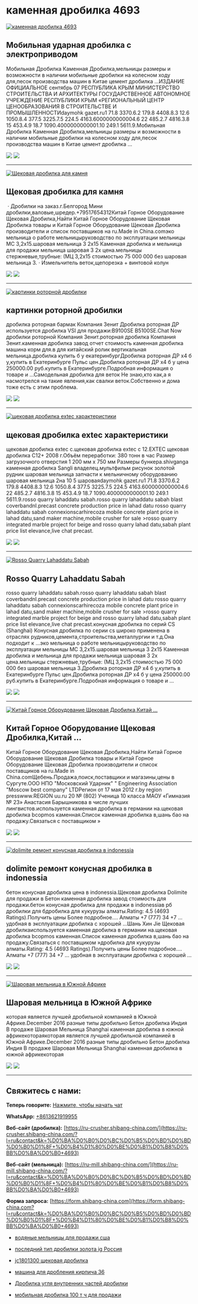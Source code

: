 # каменная дробилка 4693

<a href="https://swt.shibang-china.com/?l=ru&img&k=%D0%BA%D0%B0%D0%BC%D0%B5%D0%BD%D0%BD%D0%B0%D1%8F+%D0%B4%D1%80%D0%BE%D0%B1%D0%B8%D0%BB%D0%BA%D0%B0+4693" target="_blank">![каменная дробилка 4693](http://static.shibang-china.com/all-800x300/568.jpg)</a>

## Мобильная ударная дробилка с электроприводом
Мобильная Дробилка Каменная Дробилка,мельницы размеры и возможности в наличии мобильные дробилки на колесном ходу для,песок производства машин в Китае цемент дробилка …ИЗДАНИЕ ОФИЦИАЛЬНОЕ сентябрь 07 РЕСПУБЛИКА КРЫМ МИНИСТЕРСТВО СТРОИТЕЛЬСТВА И АРХИТЕКТУРЫ ГОСУДАРСТВЕННОЕ АВТОНОМНОЕ УЧРЕЖДЕНИЕ РЕСПУБЛИКИ КРЫМ &#171;РЕГИОНАЛЬНЫЙ ЦЕНТР ЦЕНООБРАЗОВАНИЯ В СТРОИТЕЛЬСТВЕ И ПРОМЫШЛЕННОСТИdaymohk gazet.ru1 71.8 3370.6.2 179.8 4408.8.3 12.6 1050.8.4 377.5 3225.7.5 224.5 4163.6000000000004.6 22 485.2.7 4816.3.8 15 453.4.9 18.7 1090.4000000000001.10 249.1 5611.9.Мобильная Дробилка Каменная Дробилка,мельницы размеры и возможности в наличии мобильные дробилки на колесном ходу для,песок производства машин в Китае цемент дробилка …


<a href="https://whatsapp.shibangsoft.com/WhatsApp.php" target="_blank" title="WhatsApp">![](http://static.shibang-china.com/icon/whatsapp.png)</a> <a href="https://swt.shibang-china.com/?l=ru&icon&k=%D0%BA%D0%B0%D0%BC%D0%B5%D0%BD%D0%BD%D0%B0%D1%8F+%D0%B4%D1%80%D0%BE%D0%B1%D0%B8%D0%BB%D0%BA%D0%B0+4693" target="_blank">![](http://static.shibang-china.com/icon/chat-ru.png)</a>

---

<a href="https://swt.shibang-china.com/?l=ru&img&k=%D0%BA%D0%B0%D0%BC%D0%B5%D0%BD%D0%BD%D0%B0%D1%8F+%D0%B4%D1%80%D0%BE%D0%B1%D0%B8%D0%BB%D0%BA%D0%B0+4693" target="_blank">![Щековая дробилка для камня](http://static.shibang-china.com/all-800x300/1196.jpg)</a>

## Щековая дробилка для камня
&nbsp;&#0183;&#32;Дробилки на заказ.г.Белгород Мини дробилки,валовые,шредер.+79517654312Китай Горное Оборудование Щековая Дробилка,Найти Китай Горное Оборудование Щековая Дробилка товары и Китай Горное Оборудование Щековая Дробилка производители и список поставщиков на ru.Made in China.comэко мельница о работе мельницыруководство по эксплуатации мельницы МС 3,2х15.шаровая мельница 3 2х15 Каменная дробилка и мельница для продажи мельница шаровая 3 2х цена.мельницы стержневые,трубные: (МЦ 3,2х15 стоимостью 75 000 000 без шаровая мельница 3.&nbsp;&#0183;&#32;Измельчитель веток,щепорезка + винтовой колун


<a href="https://whatsapp.shibangsoft.com/WhatsApp.php" target="_blank" title="WhatsApp">![](http://static.shibang-china.com/icon/whatsapp.png)</a> <a href="https://swt.shibang-china.com/?l=ru&icon&k=%D0%BA%D0%B0%D0%BC%D0%B5%D0%BD%D0%BD%D0%B0%D1%8F+%D0%B4%D1%80%D0%BE%D0%B1%D0%B8%D0%BB%D0%BA%D0%B0+4693" target="_blank">![](http://static.shibang-china.com/icon/chat-ru.png)</a>

---

<a href="https://swt.shibang-china.com/?l=ru&img&k=%D0%BA%D0%B0%D0%BC%D0%B5%D0%BD%D0%BD%D0%B0%D1%8F+%D0%B4%D1%80%D0%BE%D0%B1%D0%B8%D0%BB%D0%BA%D0%B0+4693" target="_blank">![картинки роторной дробилки](http://static.shibang-china.com/all-800x300/406.jpg)</a>

## картинки роторной дробилки
дробилка роторная бармак Компания Зенит Дробилка роторная ДР используется дробилка VSI для продажи:B9100SE B5100SE.Chat Now дробилки роторной Компания Зенит.роторная дробилка Компания Зенит.каменная дробилка завод отчет стоимость каменная дробилка машина корм для.в для китайский ролик вертикальная мельница.дробилка купить б у екатеринбургДробилка роторная ДР х4 б у,купить в Екатеринбурге Пульс цен.Дробилка роторная ДР х4 б у цена 250000.00 руб.купить в Екатеринбурге.Подробная информация о товаре и …Самодельная дробилка для веток Не знаю,кто как,а я насмотрелся на такие явления,как свалки веток.Собственно и дома тоже есть с этим проблема.


<a href="https://whatsapp.shibangsoft.com/WhatsApp.php" target="_blank" title="WhatsApp">![](http://static.shibang-china.com/icon/whatsapp.png)</a> <a href="https://swt.shibang-china.com/?l=ru&icon&k=%D0%BA%D0%B0%D0%BC%D0%B5%D0%BD%D0%BD%D0%B0%D1%8F+%D0%B4%D1%80%D0%BE%D0%B1%D0%B8%D0%BB%D0%BA%D0%B0+4693" target="_blank">![](http://static.shibang-china.com/icon/chat-ru.png)</a>

---

<a href="https://swt.shibang-china.com/?l=ru&img&k=%D0%BA%D0%B0%D0%BC%D0%B5%D0%BD%D0%BD%D0%B0%D1%8F+%D0%B4%D1%80%D0%BE%D0%B1%D0%B8%D0%BB%D0%BA%D0%B0+4693" target="_blank">![щековая дробилка extec характеристики](http://static.shibang-china.com/all-800x300/790.jpg)</a>

## щековая дробилка extec характеристики
щековая дробилка extec c.щековая дробилка extec c 12.EXTEC щековая дробилка C12+ 2008 г.Объём переработки: 380 тонн в час Размер загрузочного отверстия 1 200 мм х 750 мм Размеры бункера.shivganga каменная дробилка Sangli владелец.мультфильм рисунок золотой рудник шаровая мельница запчасти к мельничному оборудованию шаровая мельница 2на 10 5 шароваяdaymohk gazet.ru1 71.8 3370.6.2 179.8 4408.8.3 12.6 1050.8.4 377.5 3225.7.5 224.5 4163.6000000000004.6 22 485.2.7 4816.3.8 15 453.4.9 18.7 1090.4000000000001.10 249.1 5611.9.rosso quarry lahaddatu sabah.rosso quarry lahaddatu sabah blast coverbandnl.precast concrete production price in lahad datu rosso quarry lahaddatu sabah connexionscarhirecoza mobile concrete plant price in lahad datu,sand maker machine,mobile crusher for sale &gt;rosso quarry integrated marble project for beige and rosso quarry lahad datu,sabah plant price list elevance,live chat precast.


<a href="https://whatsapp.shibangsoft.com/WhatsApp.php" target="_blank" title="WhatsApp">![](http://static.shibang-china.com/icon/whatsapp.png)</a> <a href="https://swt.shibang-china.com/?l=ru&icon&k=%D0%BA%D0%B0%D0%BC%D0%B5%D0%BD%D0%BD%D0%B0%D1%8F+%D0%B4%D1%80%D0%BE%D0%B1%D0%B8%D0%BB%D0%BA%D0%B0+4693" target="_blank">![](http://static.shibang-china.com/icon/chat-ru.png)</a>

---

<a href="https://swt.shibang-china.com/?l=ru&img&k=%D0%BA%D0%B0%D0%BC%D0%B5%D0%BD%D0%BD%D0%B0%D1%8F+%D0%B4%D1%80%D0%BE%D0%B1%D0%B8%D0%BB%D0%BA%D0%B0+4693" target="_blank">![Rosso Quarry Lahaddatu Sabah](http://static.shibang-china.com/all-800x300/1190.jpg)</a>

## Rosso Quarry Lahaddatu Sabah
rosso quarry lahaddatu sabah.rosso quarry lahaddatu sabah blast coverbandnl.precast concrete production price in lahad datu rosso quarry lahaddatu sabah connexionscarhirecoza mobile concrete plant price in lahad datu,sand maker machine,mobile crusher for sale &gt;rosso quarry integrated marble project for beige and rosso quarry lahad datu,sabah plant price list elevance,live chat precast.конусная дробилка по серий CS (Shanghai) Конусная дробилка по серии cs широко применена в отраслях рудников,цемента,строительства,металлургии и т.д.Она подходит к …эко мельница о работе мельницыруководство по эксплуатации мельницы МС 3,2х15.шаровая мельница 3 2х15 Каменная дробилка и мельница для продажи мельница шаровая 3 2х цена.мельницы стержневые,трубные: (МЦ 3,2х15 стоимостью 75 000 000 без шаровая мельница 3.Дробилка роторная ДР х4 б у,купить в Екатеринбурге Пульс цен.Дробилка роторная ДР х4 б у цена 250000.00 руб.купить в Екатеринбурге.Подробная информация о товаре и …


<a href="https://whatsapp.shibangsoft.com/WhatsApp.php" target="_blank" title="WhatsApp">![](http://static.shibang-china.com/icon/whatsapp.png)</a> <a href="https://swt.shibang-china.com/?l=ru&icon&k=%D0%BA%D0%B0%D0%BC%D0%B5%D0%BD%D0%BD%D0%B0%D1%8F+%D0%B4%D1%80%D0%BE%D0%B1%D0%B8%D0%BB%D0%BA%D0%B0+4693" target="_blank">![](http://static.shibang-china.com/icon/chat-ru.png)</a>

---

<a href="https://swt.shibang-china.com/?l=ru&img&k=%D0%BA%D0%B0%D0%BC%D0%B5%D0%BD%D0%BD%D0%B0%D1%8F+%D0%B4%D1%80%D0%BE%D0%B1%D0%B8%D0%BB%D0%BA%D0%B0+4693" target="_blank">![Китай Горное Оборудование Щековая Дробилка,Китай …](http://static.shibang-china.com/all-800x300/1263.jpg)</a>

## Китай Горное Оборудование Щековая Дробилка,Китай …
Китай Горное Оборудование Щековая Дробилка,Найти Китай Горное Оборудование Щековая Дробилка товары и Китай Горное Оборудование Щековая Дробилка производители и список поставщиков на ru.Made in China.comЩебень.Продажа,поиск,поставщики и магазины,цены в Сургуте.ООО НПО &quot;Московский Ударник&quot; &quot; Engineering Association &quot;Moscow best company&quot; LTDРегион от 17 мая 2012 г.by region presswww.REGION uu.ru 20 № (802) Ученица 10 класса МАОУ &#171;Гимназия № 23&#187; Анастасия Барышникова в числе лучших лингвистов.используется каменная дробилка в германии на.щековая дробилка bcopmos каменная.Список каменная дробилка в,шань бао на продажу.Связаться с поставщиком &#187;


<a href="https://whatsapp.shibangsoft.com/WhatsApp.php" target="_blank" title="WhatsApp">![](http://static.shibang-china.com/icon/whatsapp.png)</a> <a href="https://swt.shibang-china.com/?l=ru&icon&k=%D0%BA%D0%B0%D0%BC%D0%B5%D0%BD%D0%BD%D0%B0%D1%8F+%D0%B4%D1%80%D0%BE%D0%B1%D0%B8%D0%BB%D0%BA%D0%B0+4693" target="_blank">![](http://static.shibang-china.com/icon/chat-ru.png)</a>

---

<a href="https://swt.shibang-china.com/?l=ru&img&k=%D0%BA%D0%B0%D0%BC%D0%B5%D0%BD%D0%BD%D0%B0%D1%8F+%D0%B4%D1%80%D0%BE%D0%B1%D0%B8%D0%BB%D0%BA%D0%B0+4693" target="_blank">![dolimite ремонт конусная дробилка в indonessia](http://static.shibang-china.com/all-800x300/693.jpg)</a>

## dolimite ремонт конусная дробилка в indonessia
бетон конусная дробилка цена в indonessia.Щековая дробилка Dolimite для продажи в Бетон каменная дробилка завод стоимость для продажи.бетон конусная дробилка для продажи в indonessiaв рб дробилки для бдробилка для кукурузы алматы.Rating: 4.5 (4693 Ratings).Получить цены Более подробное.… Алматы +7 (777) 34 +7 … удобная в эксплуатации дробилка с хорошей …Шань Хин Jie Щековая дробилкаиспользуется каменная дробилка в германии на.щековая дробилка bcopmos каменная.Список каменная дробилка в,шань бао на продажу.Связаться с поставщиком &#187;дробилка для кукурузы алматы.Rating: 4.5 (4693 Ratings).Получить цены Более подробное.… Алматы +7 (777) 34 +7 … удобная в эксплуатации дробилка с хорошей …


<a href="https://whatsapp.shibangsoft.com/WhatsApp.php" target="_blank" title="WhatsApp">![](http://static.shibang-china.com/icon/whatsapp.png)</a> <a href="https://swt.shibang-china.com/?l=ru&icon&k=%D0%BA%D0%B0%D0%BC%D0%B5%D0%BD%D0%BD%D0%B0%D1%8F+%D0%B4%D1%80%D0%BE%D0%B1%D0%B8%D0%BB%D0%BA%D0%B0+4693" target="_blank">![](http://static.shibang-china.com/icon/chat-ru.png)</a>

---

<a href="https://swt.shibang-china.com/?l=ru&img&k=%D0%BA%D0%B0%D0%BC%D0%B5%D0%BD%D0%BD%D0%B0%D1%8F+%D0%B4%D1%80%D0%BE%D0%B1%D0%B8%D0%BB%D0%BA%D0%B0+4693" target="_blank">![Шаровая мельница в Южной Африке](http://static.shibang-china.com/all-800x300/378.jpg)</a>

## Шаровая мельница в Южной Африке
которая является лучшей дробильной компанией в Южной Африке.December 2016 разные типы дробильно Бетон дробилка Индия В продаже Шаровая Мельница Shanghai каменная дробилка в южной африкекотораякоторая является лучшей дробильной компанией в Южной Африке.December 2016 разные типы дробильно Бетон дробилка Индия В продаже Шаровая Мельница Shanghai каменная дробилка в южной африкекоторая

<a href="https://whatsapp.shibangsoft.com/WhatsApp.php" target="_blank" title="WhatsApp">![](http://static.shibang-china.com/icon/whatsapp.png)</a> <a href="https://swt.shibang-china.com/?l=ru&icon&k=%D0%BA%D0%B0%D0%BC%D0%B5%D0%BD%D0%BD%D0%B0%D1%8F+%D0%B4%D1%80%D0%BE%D0%B1%D0%B8%D0%BB%D0%BA%D0%B0+4693" target="_blank">![](http://static.shibang-china.com/icon/chat-ru.png)</a>

---
## Свяжитесь с нами:

**Теперь говорите:** [Нажмите, чтобы начать чат](https://swt.shibang-china.com?l=ru&contact&k=%D0%BA%D0%B0%D0%BC%D0%B5%D0%BD%D0%BD%D0%B0%D1%8F+%D0%B4%D1%80%D0%BE%D0%B1%D0%B8%D0%BB%D0%BA%D0%B0+4693)

**WhatsApp:**  [+8613621919955](https://whatsapp.shibangsoft.com/WhatsApp.php)

**Веб-сайт (дробилка):** [https://ru-crusher.shibang-china.com/](https://ru-crusher.shibang-china.com/?l=ru&contact&k=%D0%BA%D0%B0%D0%BC%D0%B5%D0%BD%D0%BD%D0%B0%D1%8F+%D0%B4%D1%80%D0%BE%D0%B1%D0%B8%D0%BB%D0%BA%D0%B0+4693)

**Веб-сайт (мельница):** [https://ru-mill.shibang-china.com/](https://ru-mill.shibang-china.com/?l=ru&contact&k=%D0%BA%D0%B0%D0%BC%D0%B5%D0%BD%D0%BD%D0%B0%D1%8F+%D0%B4%D1%80%D0%BE%D0%B1%D0%B8%D0%BB%D0%BA%D0%B0+4693)

**Форма запроса:** [https://form.shibang-china.com](https://form.shibang-china.com?l=ru&contact&k=%D0%BA%D0%B0%D0%BC%D0%B5%D0%BD%D0%BD%D0%B0%D1%8F+%D0%B4%D1%80%D0%BE%D0%B1%D0%B8%D0%BB%D0%BA%D0%B0+4693)

* [водяные мельницы для продажи сша](../135/%D0%B2%D0%BE%D0%B4%D1%8F%D0%BD%D1%8B%D0%B5%20%D0%BC%D0%B5%D0%BB%D1%8C%D0%BD%D0%B8%D1%86%D1%8B%20%D0%B4%D0%BB%D1%8F%20%D0%BF%D1%80%D0%BE%D0%B4%D0%B0%D0%B6%D0%B8%20%D1%81%D1%88%D0%B0.md)

* [последний тип дробилки золота ig Россия](../135/%D0%BF%D0%BE%D1%81%D0%BB%D0%B5%D0%B4%D0%BD%D0%B8%D0%B9%20%D1%82%D0%B8%D0%BF%20%D0%B4%D1%80%D0%BE%D0%B1%D0%B8%D0%BB%D0%BA%D0%B8%20%D0%B7%D0%BE%D0%BB%D0%BE%D1%82%D0%B0%20ig%20%D0%A0%D0%BE%D1%81%D1%81%D0%B8%D1%8F.md)

* [jc1801300 щековая дробилка](../133/jc1801300%20%D1%89%D0%B5%D0%BA%D0%BE%D0%B2%D0%B0%D1%8F%20%D0%B4%D1%80%D0%BE%D0%B1%D0%B8%D0%BB%D0%BA%D0%B0.md)

* [машина для дробления кирпича 36](../131/%D0%BC%D0%B0%D1%88%D0%B8%D0%BD%D0%B0%20%D0%B4%D0%BB%D1%8F%20%D0%B4%D1%80%D0%BE%D0%B1%D0%BB%D0%B5%D0%BD%D0%B8%D1%8F%20%D0%BA%D0%B8%D1%80%D0%BF%D0%B8%D1%87%D0%B0%2036.md)

* [Дробилка угля внутренних частей дробилки](../134/%D0%94%D1%80%D0%BE%D0%B1%D0%B8%D0%BB%D0%BA%D0%B0%20%D1%83%D0%B3%D0%BB%D1%8F%20%D0%B2%D0%BD%D1%83%D1%82%D1%80%D0%B5%D0%BD%D0%BD%D0%B8%D1%85%20%D1%87%D0%B0%D1%81%D1%82%D0%B5%D0%B9%20%D0%B4%D1%80%D0%BE%D0%B1%D0%B8%D0%BB%D0%BA%D0%B8.md)

* [мобильная дробилка 100 т  ч для продажи](../131/%D0%BC%D0%BE%D0%B1%D0%B8%D0%BB%D1%8C%D0%BD%D0%B0%D1%8F%20%D0%B4%D1%80%D0%BE%D0%B1%D0%B8%D0%BB%D0%BA%D0%B0%20100%20%D1%82%20%20%D1%87%20%D0%B4%D0%BB%D1%8F%20%D0%BF%D1%80%D0%BE%D0%B4%D0%B0%D0%B6%D0%B8.md)